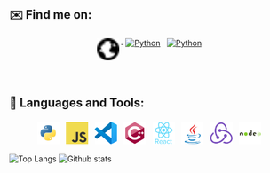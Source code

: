 ## ✉️ Find me on:


<p align="center">
 <a href="https://charalambosioannou.github.io/" target="_blank" rel="noopener noreferrer"> <img src="https://raw.githubusercontent.com/iconic/open-iconic/master/svg/globe.svg" alt="Python" height="40" style="vertical-align:top; margin:4px"> </a>
 <a href="https://linkedin.com/in/charalambosioannou" target="_blank" rel="noopener noreferrer"> <img src="https://cdn.jsdelivr.net/npm/simple-icons@v3/icons/linkedin.svg" alt="Python" height="40" style="vertical-align:top; margin:4px"></a>
 <a href="mailto:cioannou1997@gmail.com"> <img src="https://cdn.jsdelivr.net/npm/simple-icons@v3/icons/gmail.svg" alt="Python" height="40" style="vertical-align:top; margin:4px"></a>
</p>

<br />

## 🧰 Languages and Tools:
<p align="center">
<img src="https://raw.githubusercontent.com/github/explore/80688e429a7d4ef2fca1e82350fe8e3517d3494d/topics/python/python.png" alt="Python" height="40" style="vertical-align:top; margin:4px">
<img src="https://raw.githubusercontent.com/github/explore/80688e429a7d4ef2fca1e82350fe8e3517d3494d/topics/javascript/javascript.png" alt="Javascript" height="40" style="vertical-align:top; margin:4px">
<img src="https://raw.githubusercontent.com/github/explore/80688e429a7d4ef2fca1e82350fe8e3517d3494d/topics/visual-studio-code/visual-studio-code.png" alt="VS Code" height="40" style="vertical-align:top; margin:4px">
 <img src="https://raw.githubusercontent.com/devicons/devicon/master/icons/cplusplus/cplusplus-original.svg" alt="VS Code" height="40" style="vertical-align:top; margin:4px">
 
 <img src="https://raw.githubusercontent.com/devicons/devicon/master/icons/react/react-original-wordmark.svg" alt="VS Code" height="40" style="vertical-align:top; margin:4px">
 <img src="https://raw.githubusercontent.com/devicons/devicon/master/icons/java/java-original.svg" alt="VS Code" height="40" style="vertical-align:top; margin:4px">
 <img src="https://raw.githubusercontent.com/devicons/devicon/master/icons/redux/redux-original.svg" alt="VS Code" height="40" style="vertical-align:top; margin:4px">
 <img src="https://raw.githubusercontent.com/devicons/devicon/master/icons/nodejs/nodejs-original-wordmark.svg" alt="VS Code" height="40" style="vertical-align:top; margin:4px">
</p>

![Top Langs](https://github-readme-stats.vercel.app/api/top-langs/?username=CharalambosIoannou&theme=tokyonight)
![Github stats](https://github-readme-stats.vercel.app/api?username=kvh8899)

